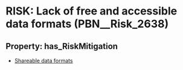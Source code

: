 # RISK: __Lack of free and accessible data formats__ (PBN__Risk_2638)

## Property: has_RiskMitigation

* [Shareable data formats](PBN__Mitigation_575)

